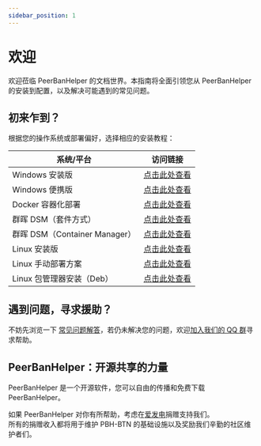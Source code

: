 ```yaml
---
sidebar_position: 1
---
```


# 欢迎

欢迎莅临 PeerBanHelper 的文档世界。本指南将全面引领您从 PeerBanHelper 的安装到配置，以及解决可能遇到的常见问题。

## 初来乍到？

根据您的操作系统或部署偏好，选择相应的安装教程：

| 系统/平台                     | 访问链接                           |
| ----------------------------- | ---------------------------------- |
| Windows 安装版                | [点击此处查看](./setup/Windows/Installer.md)         |
| Windows 便携版                | [点击此处查看](./setup/Windows/Portable.md)         |
| Docker 容器化部署             | [点击此处查看](./setup/Docker.md)          |
| 群晖 DSM（套件方式）          | [点击此处查看](./setup/Synology%20DSM/Imnks.md)     |
| 群晖 DSM（Container Manager） | [点击此处查看](./setup/Synology%20DSM/docker.md)   |
| Linux 安装版                  | [点击此处查看](./setup/Linux/LinuxInstall4j.md)    |
| Linux 手动部署方案            | [点击此处查看](./setup/Linux/Manual.md)           |
| Linux 包管理器安装（Deb）     | [点击此处查看](./setup/Linux/Deb.md)             |

## 遇到问题，寻求援助？

不妨先浏览一下 [常见问题解答](./faq.md)，若仍未解决您的问题，欢迎[加入我们的 QQ 群](https://qm.qq.com/cgi-bin/qm/qr?k=w5as_wH2G1ReUrClreCYhR69XiNCuP65&jump_from=webapi&authKey=EyjMX7Pwc77XLM51V6FEcR7oXnG8fsUbSFqYZ4PPiEpq32vBglJn/jFvpc3LFDhn)寻求帮助。

## PeerBanHelper：开源共享的力量

PeerBanHelper 是一个开源软件，您可以自由的传播和免费下载 PeerBanHelper。  

如果 PeerBanHelper 对你有所帮助，考虑在[爱发电](https://afdian.com/a/Ghost_chu)捐赠支持我们。  
所有的捐赠收入都将用于维护 PBH-BTN 的基础设施以及奖励我们辛勤的社区维护者们。
